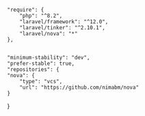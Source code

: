     "require": {
        "php": "^8.2",
        "laravel/framework": "^12.0",
        "laravel/tinker": "^2.10.1",
        "laravel/nova": "*"
    },


    "minimum-stability": "dev",
    "prefer-stable": true,
    "repositories": {
    "nova": {
        "type": "vcs",
        "url": "https://github.com/nimabm/nova"
    }
}

